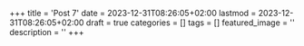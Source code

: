 +++
title = 'Post 7'
date = 2023-12-31T08:26:05+02:00
lastmod = 2023-12-31T08:26:05+02:00
draft = true
categories = []
tags = []
featured_image = ''
description = ''
+++
